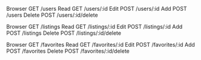 Browser GET   /users
Read    GET   /users/:id
Edit    POST  /users/:id
Add     POST  /users
Delete  POST  /users/:id/delete




Browser GET   /listings
Read    GET   /listings/:id
Edit    POST  /listings/:id
Add     POST  /listings
Delete  POST  /listings/:id/delete





Browser GET   /favorites
Read    GET   /favorites/:id
Edit    POST  /favorites/:id
Add     POST  /favorites
Delete  POST  /favorites/:id/delete

